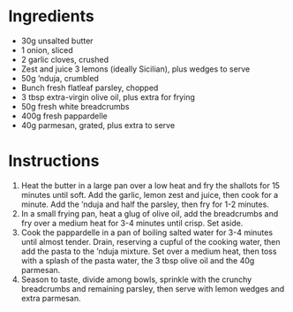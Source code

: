 # Ingredients

- 30g unsalted butter
- 1 onion, sliced
- 2 garlic cloves, crushed
- Zest and juice 3 lemons (ideally Sicilian), plus wedges to serve
- 50g ’nduja, crumbled
- Bunch fresh flatleaf parsley, chopped
- 3 tbsp extra-virgin olive oil, plus extra for frying
- 50g fresh white breadcrumbs
- 400g fresh pappardelle
- 40g parmesan, grated, plus extra to serve

# Instructions

1. Heat the butter in a large pan over a low heat and fry the shallots for 15 minutes until soft. Add the garlic, lemon zest and juice, then cook for a minute. Add the ’nduja and half the parsley, then fry for 1-2 minutes.
2. In a small frying pan, heat a glug of olive oil, add the breadcrumbs and fry over a medium heat for 3-4 minutes until crisp. Set aside.
3. Cook the pappardelle in a pan of boiling salted water for 3-4 minutes until almost tender. Drain, reserving a cupful of the cooking water, then add the pasta to the ’nduja mixture. Set over a medium heat, then toss with a splash of the pasta water, the 3 tbsp olive oil and the 40g parmesan.
4. Season to taste, divide among bowls, sprinkle with the crunchy breadcrumbs and remaining parsley, then serve with lemon wedges and extra parmesan.

